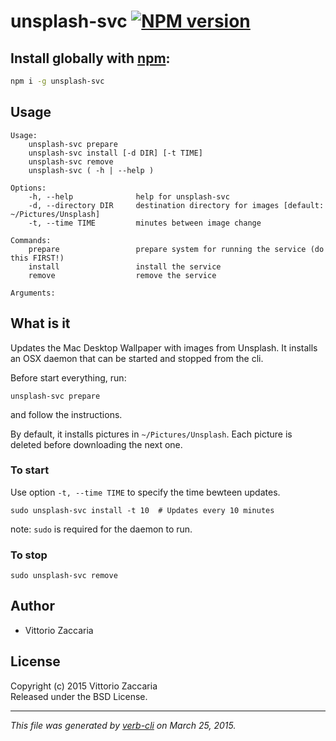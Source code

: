 # unsplash-svc [![NPM version](https://badge.fury.io/js/unsplash-svc.svg)](http://badge.fury.io/js/unsplash-svc)


## Install globally with [npm](npmjs.org):

```bash
npm i -g unsplash-svc
```

## Usage

```
Usage:
    unsplash-svc prepare
    unsplash-svc install [-d DIR] [-t TIME]
    unsplash-svc remove
    unsplash-svc ( -h | --help )

Options:
    -h, --help              help for unsplash-svc
    -d, --directory DIR     destination directory for images [default: ~/Pictures/Unsplash]
    -t, --time TIME         minutes between image change

Commands:
    prepare                 prepare system for running the service (do this FIRST!)
    install                 install the service
    remove                  remove the service

Arguments:

```

What is it
----------

Updates the Mac Desktop Wallpaper with images from Unsplash. It installs
an OSX daemon that can be started and stopped from the cli.

Before start everything, run:

    unsplash-svc prepare

and follow the instructions.

By default, it installs pictures in `~/Pictures/Unsplash`. Each picture
is deleted before downloading the next one.

### To start

Use option `-t, --time TIME` to specify the time bewteen updates.

``` {.bash}
sudo unsplash-svc install -t 10  # Updates every 10 minutes
```

note: `sudo` is required for the daemon to run.

### To stop

``` {.bash}
sudo unsplash-svc remove
```


## Author

* Vittorio Zaccaria

## License
Copyright (c) 2015 Vittorio Zaccaria  
Released under the BSD License.

***

_This file was generated by [verb-cli](https://github.com/assemble/verb-cli) on March 25, 2015._
